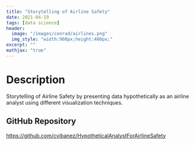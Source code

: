 ```yaml
---
title: "Storytelling of Airline Safety"
date: 2021-04-19
tags: [data science]
header:
  image: "/images/conrad/airlines.png"
  img_style: "width:960px;height:480px;"
excerpt: ""
mathjax: "true"
---
```


# Description
Storytelling of Airline Safety by presenting data hypothetically as an airline analyst using different visualization techniques.

## GitHub Repository
<a href="https://github.com/cvibanez/HypotheticalAnalystForAirlineSafety">https://github.com/cvibanez/HypotheticalAnalystForAirlineSafety</a>

